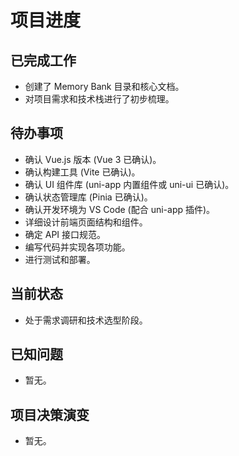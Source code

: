 # 项目进度

## 已完成工作
- 创建了 Memory Bank 目录和核心文档。
- 对项目需求和技术栈进行了初步梳理。

## 待办事项
- 确认 Vue.js 版本 (Vue 3 已确认)。
- 确认构建工具 (Vite 已确认)。
- 确认 UI 组件库 (uni-app 内置组件或 uni-ui 已确认)。
- 确认状态管理库 (Pinia 已确认)。
- 确认开发环境为 VS Code (配合 uni-app 插件)。
- 详细设计前端页面结构和组件。
- 确定 API 接口规范。
- 编写代码并实现各项功能。
- 进行测试和部署。

## 当前状态
- 处于需求调研和技术选型阶段。

## 已知问题
- 暂无。

## 项目决策演变
- 暂无。
